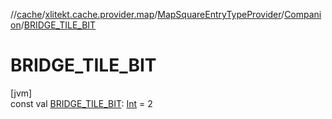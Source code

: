 //[cache](../../../../index.md)/[xlitekt.cache.provider.map](../../index.md)/[MapSquareEntryTypeProvider](../index.md)/[Companion](index.md)/[BRIDGE_TILE_BIT](-b-r-i-d-g-e_-t-i-l-e_-b-i-t.md)

# BRIDGE_TILE_BIT

[jvm]\
const val [BRIDGE_TILE_BIT](-b-r-i-d-g-e_-t-i-l-e_-b-i-t.md): [Int](https://kotlinlang.org/api/latest/jvm/stdlib/kotlin/-int/index.html) = 2
